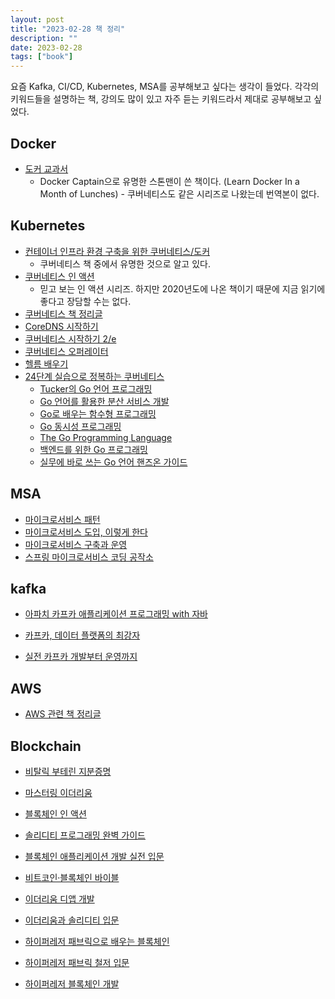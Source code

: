 ```yaml
---
layout: post
title: "2023-02-28 책 정리"
description: ""
date: 2023-02-28
tags: ["book"]
---
```


요즘 Kafka, CI/CD, Kubernetes, MSA를 공부해보고 싶다는 생각이 들었다. 각각의 키워드들을 설명하는 책, 강의도 많이 있고 자주 듣는 키워드라서 제대로 공부해보고 싶었다.

## Docker

* <a href="http://www.yes24.com/Product/Goods/111408749">도커 교과서</a>
    * Docker Captain으로 유명한 스톤맨이 쓴 책이다. (Learn Docker In a Month of Lunches) - 쿠버네티스도 같은 시리즈로 나왔는데 번역본이 없다.

## Kubernetes

* <a href="http://www.yes24.com/Product/Goods/102099414">컨테이너 인프라 환경 구축을 위한 쿠버네티스/도커</a>
    * 쿠버네티스 책 중에서 유명한 것으로 알고 있다.
* <a href="http://www.yes24.com/Product/Goods/89607047">쿠버네티스 인 액션</a>
    * 믿고 보는 인 액션 시리즈. 하지만 2020년도에 나온 책이기 때문에 지금 읽기에 좋다고 장담할 수는 없다.
* <a href="https://brunch.co.kr/@topasvga/1455">쿠버네티스 책 정리글</a>
* <a href="https://www.yes24.com/Product/Goods/103324076">CoreDNS 시작하기</a>
* <a href="https://www.yes24.com/Product/Goods/91166501">쿠버네티스 시작하기 2/e</a>
* <a href="https://www.yes24.com/Product/Goods/95078870">쿠버네티스 오퍼레이터</a>
* <a href="https://www.yes24.com/Product/Goods/102280203">헬름 배우기</a>
* <a href="https://www.yes24.com/Product/Goods/115187666">24단계 실습으로 정복하는 쿠버네티스</a>
    * <a href="https://www.yes24.com/Product/Goods/99108736">Tucker의 Go 언어 프로그래밍</a>
    * <a href="https://www.yes24.com/Product/Goods/114997239">Go 언어를 활용한 분산 서비스 개발</a>
    * <a href="https://www.yes24.com/Product/Goods/73293439">Go로 배우는 함수형 프로그래밍</a>
    * <a href="https://www.yes24.com/Product/Goods/74820845">Go 동시성 프로그래밍</a>
    * <a href="https://www.yes24.com/Product/Goods/24334905">The Go Programming Language</a>
    * <a href="https://www.yes24.com/Product/Goods/111746587">백엔드를 위한 Go 프로그래밍</a>
    * <a href="https://www.yes24.com/Product/Goods/116073183">실무에 바로 쓰는 Go 언어 핸즈온 가이드</a>

## MSA

* <a href="http://www.yes24.com/Product/Goods/86542732">마이크로서비스 패턴</a>
* <a href="http://www.yes24.com/Product/Goods/96804929">마이크로서비스 도입, 이렇게 한다</a>
* <a href="http://www.yes24.com/Product/Goods/73418308">마이크로서비스 구축과 운영</a>
* <a href="http://www.yes24.com/Product/Goods/110243944">스프링 마이크로서비스 코딩 공작소</a>

## kafka

* <a href="http://www.yes24.com/Product/Goods/99122569">아파치 카프카 애플리케이션 프로그래밍 with 자바</a>

* <a href="http://www.yes24.com/Product/Goods/59789254">카프카, 데이터 플랫폼의 최강자</a>

* <a href="http://www.yes24.com/Product/Goods/104410708">실전 카프카 개발부터 운영까지</a>

## AWS

* <a href="https://brunch.co.kr/@topasvga/666">AWS 관련 책 정리글</a>

## Blockchain

* <a href="http://www.yes24.com/Product/Goods/111682919">비탈릭 부테린 지분증명</a>

* <a href="http://www.yes24.com/Product/Goods/73165236">마스터링 이더리움</a>

* <a href="http://www.yes24.com/Product/Goods/102700225">블록체인 인 액션</a>

* <a href="http://www.yes24.com/Product/Goods/111099912">솔리디티 프로그래밍 완벽 가이드</a>

* <a href="http://www.yes24.com/Product/Goods/57287123">블록체인 애플리케이션 개발 실전 입문</a>

* <a href="http://www.yes24.com/Product/Goods/103557733">비트코인·블록체인 바이블</a>

* <a href="http://www.yes24.com/Product/Goods/90367860">이더리움 디앱 개발</a>

* <a href="http://www.yes24.com/Product/Goods/57840613">이더리움과 솔리디티 입문</a>

* <a href="http://www.yes24.com/Product/Goods/66924622">하이퍼레저 패브릭으로 배우는 블록체인</a>

* <a href="http://www.yes24.com/Product/Goods/72170093">하이퍼레저 패브릭 철저 입문</a>

* <a href="http://www.yes24.com/Product/Goods/69279313">하이퍼레저 블록체인 개발</a>
